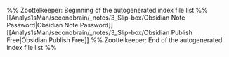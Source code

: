 %% Zoottelkeeper: Beginning of the autogenerated index file list  %%
 [[Analys1sMan/secondbrain/_notes/3_Slip-box/Obsidian Note Password|Obsidian Note Password]]
 [[Analys1sMan/secondbrain/_notes/3_Slip-box/Obsidian Publish Free|Obsidian Publish Free]]
%% Zoottelkeeper: End of the autogenerated index file list  %%
